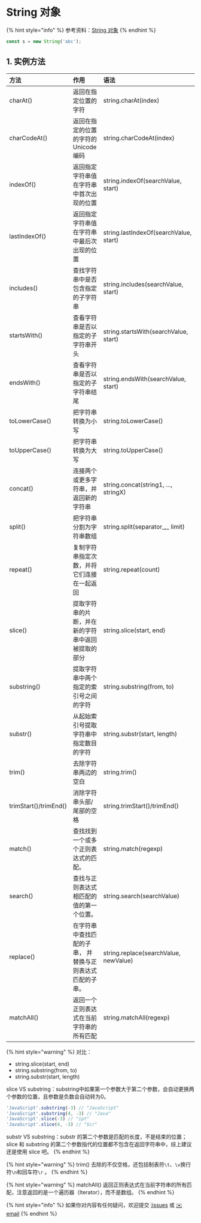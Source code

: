 # String 对象

{% hint style="info" %}
参考资料：[String 对象](https://wangdoc.com/javascript/stdlib/string.html)
{% endhint %}

```javascript
const s = new String('abc');
```

## 1. 实例方法

| 方法 | 作用 | 语法 |
| :--- | :--- | :--- |
| charAt\(\) | 返回在指定位置的字符 | string.charAt\(index\) |
| charCodeAt\(\) | 返回在指定的位置的字符的 Unicode 编码 | string.charCodeAt\(index\) |
| indexOf\(\) | 返回指定字符串值在字符串中首次出现的位置 | string.indexOf\(searchValue, start\) |
| lastIndexOf\(\) | 返回指定字符串值在字符串中最后次出现的位置 | string.lastIndexOf\(searchValue, start\) |
| includes\(\) | 查找字符串中是否包含指定的子字符串 | string.includes\(searchValue, start\) |
| startsWith\(\) | 查看字符串是否以指定的子字符串开头 | string.startsWith\(searchValue, start\) |
| endsWith\(\) | 查看字符串是否以指定的子字符串结尾 | string.endsWith\(searchValue, start\) |
| toLowerCase\(\) | 把字符串转换为小写 | string.toLowerCase\(\) |
| toUpperCase\(\) | 把字符串转换为大写 | string.toUpperCase\(\) |
| concat\(\) | 连接两个或更多字符串，并返回新的字符串 | string.concat\(string1, ..., stringX\) |
| split\(\) | 把字符串分割为字符串数组 | string.split\(separator_,_ limit\) |
| repeat\(\) | 复制字符串指定次数，并将它们连接在一起返回 | string.repeat\(count\) |
| slice\(\) | 提取字符串的片断，并在新的字符串中返回被提取的部分 | string.slice\(start, end\) |
| substring\(\) | 提取字符串中两个指定的索引号之间的字符 | string.substring\(from, to\) |
| substr\(\) | 从起始索引号提取字符串中指定数目的字符 | string.substr\(start, length\) |
| trim\(\) | 去除字符串两边的空白 | string.trim\(\) |
| trimStart\(\)/trimEnd\(\) | 消除字符串头部/尾部的空格 | string.trimStart\(\)/trimEnd\(\) |
| match\(\) | 查找找到一个或多个正则表达式的匹配。 | string.match\(regexp\) |
| search\(\) | 查找与正则表达式相匹配的值的第一个位置。 | string.search\(searchValue\) |
| replace\(\) | 在字符串中查找匹配的子串， 并替换与正则表达式匹配的子串。 | string.replace\(searchValue, newValue\) |
| matchAll\(\) | 返回一个正则表达式在当前字符串的所有匹配 | string.matchAll\(regexp\) |

{% hint style="warning" %}
对比：

* string.slice\(start, end\)
* string.substring\(from, to\)
* string.substr\(start, length\)

slice VS substring：substring中如果第一个参数大于第二个参数，会自动更换两个参数的位置，且参数是负数会自动转为0。

```javascript
'JavaScript'.substring(-3) // "JavaScript"
'JavaScript'.substring(4, -3) // "Java"
'JavaScript'.slice(-3) // "ipt"
'JavaScript'.slice(4, -3) // "Scr"
```

substr VS substring：substr 的第二个参数是匹配的长度，不是结束的位置；slice 和 substring 的第二个参数指代的位置都不包含在返回字符串中，综上建议还是使用 slice 吧。
{% endhint %}

{% hint style="warning" %}
trim\(\) 去除的不仅空格，还包括制表符`\t`、`\v`换行符`\n`和回车符`\r` 。
{% endhint %}

{% hint style="warning" %}
matchAll\(\) 返回正则表达式在当前字符串的所有匹配，注意返回的是一个遍历器（Iterator），而不是数组。
{% endhint %}

{% hint style="info" %}
如果你对内容有任何疑问，欢迎提交 [❕issues](https://github.com/MrEnvision/Front-end_learning_notes/issues) 或 [ ✉️ email](mailto:EnvisionShen@gmail.com)
{% endhint %}


